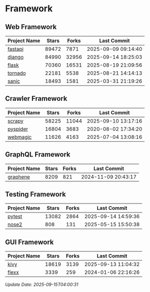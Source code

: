 # Framework

## Web Framework
| Project Name | Stars | Forks | Last Commit |
| ------------ | ----- | ----- | ----------- |
| [fastapi](https://github.com/fastapi/fastapi) | 89472 | 7871 | 2025-09-09 09:14:40 |
| [django](https://github.com/django/django) | 84990 | 32956 | 2025-09-14 18:25:03 |
| [flask](https://github.com/pallets/flask) | 70360 | 16531 | 2025-08-19 21:09:56 |
| [tornado](https://github.com/tornadoweb/tornado) | 22181 | 5538 | 2025-08-21 14:14:13 |
| [sanic](https://github.com/sanic-org/sanic) | 18493 | 1581 | 2025-03-31 21:19:26 |

## Crawler Framework
| Project Name | Stars | Forks | Last Commit |
| ------------ | ----- | ----- | ----------- |
| [scrapy](https://github.com/scrapy/scrapy) | 58225 | 11044 | 2025-09-10 13:17:16 |
| [pyspider](https://github.com/binux/pyspider) | 16804 | 3683 | 2020-08-02 17:34:20 |
| [webmagic](https://github.com/code4craft/webmagic) | 11626 | 4163 | 2025-07-04 13:08:16 |

## GraphQL Framework
| Project Name | Stars | Forks | Last Commit |
| ------------ | ----- | ----- | ----------- |
| [graphene](https://github.com/graphql-python/graphene) | 8209 | 821 | 2024-11-09 20:43:17 |

## Testing Framework
| Project Name | Stars | Forks | Last Commit |
| ------------ | ----- | ----- | ----------- |
| [pytest](https://github.com/pytest-dev/pytest) | 13082 | 2864 | 2025-09-14 14:59:36 |
| [nose2](https://github.com/nose-devs/nose2) | 808 | 131 | 2025-05-15 15:50:38 |

## GUI Framework
| Project Name | Stars | Forks | Last Commit |
| ------------ | ----- | ----- | ----------- |
| [kivy](https://github.com/kivy/kivy) | 18619 | 3139 | 2025-09-13 11:04:32 |
| [flexx](https://github.com/flexxui/flexx) | 3339 | 259 | 2024-01-06 22:16:26 |

*Update Date: 2025-09-15T04:00:31*